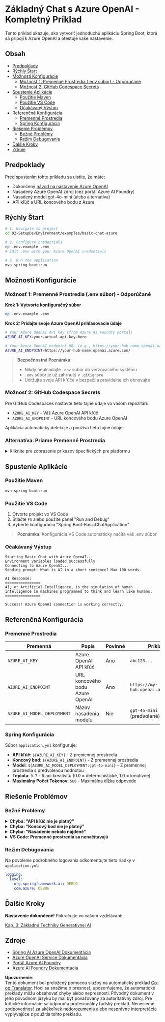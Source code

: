 <!--
CO_OP_TRANSLATOR_METADATA:
{
  "original_hash": "efd82efe50711d7e257eb943151d682c",
  "translation_date": "2025-07-27T13:46:40+00:00",
  "source_file": "02-SetupDevEnvironment/examples/basic-chat-azure/README.md",
  "language_code": "sk"
}
-->
# Základný Chat s Azure OpenAI - Kompletný Príklad

Tento príklad ukazuje, ako vytvoriť jednoduchú aplikáciu Spring Boot, ktorá sa pripojí k Azure OpenAI a otestuje vaše nastavenie.

## Obsah

- [Predpoklady](../../../../../02-SetupDevEnvironment/examples/basic-chat-azure)
- [Rýchly Štart](../../../../../02-SetupDevEnvironment/examples/basic-chat-azure)
- [Možnosti Konfigurácie](../../../../../02-SetupDevEnvironment/examples/basic-chat-azure)
  - [Možnosť 1: Premenné Prostredia (.env súbor) - Odporúčané](../../../../../02-SetupDevEnvironment/examples/basic-chat-azure)
  - [Možnosť 2: GitHub Codespace Secrets](../../../../../02-SetupDevEnvironment/examples/basic-chat-azure)
- [Spustenie Aplikácie](../../../../../02-SetupDevEnvironment/examples/basic-chat-azure)
  - [Použitie Maven](../../../../../02-SetupDevEnvironment/examples/basic-chat-azure)
  - [Použitie VS Code](../../../../../02-SetupDevEnvironment/examples/basic-chat-azure)
  - [Očakávaný Výstup](../../../../../02-SetupDevEnvironment/examples/basic-chat-azure)
- [Referenčná Konfigurácia](../../../../../02-SetupDevEnvironment/examples/basic-chat-azure)
  - [Premenné Prostredia](../../../../../02-SetupDevEnvironment/examples/basic-chat-azure)
  - [Spring Konfigurácia](../../../../../02-SetupDevEnvironment/examples/basic-chat-azure)
- [Riešenie Problémov](../../../../../02-SetupDevEnvironment/examples/basic-chat-azure)
  - [Bežné Problémy](../../../../../02-SetupDevEnvironment/examples/basic-chat-azure)
  - [Režim Debugovania](../../../../../02-SetupDevEnvironment/examples/basic-chat-azure)
- [Ďalšie Kroky](../../../../../02-SetupDevEnvironment/examples/basic-chat-azure)
- [Zdroje](../../../../../02-SetupDevEnvironment/examples/basic-chat-azure)

## Predpoklady

Pred spustením tohto príkladu sa uistite, že máte:

- Dokončený [návod na nastavenie Azure OpenAI](../../getting-started-azure-openai.md)  
- Nasadený Azure OpenAI zdroj (cez portál Azure AI Foundry)  
- Nasadený model gpt-4o-mini (alebo alternatíva)  
- API kľúč a URL koncového bodu z Azure  

## Rýchly Štart

```bash
# 1. Navigate to project
cd 02-SetupDevEnvironment/examples/basic-chat-azure

# 2. Configure credentials
cp .env.example .env
# Edit .env with your Azure OpenAI credentials

# 3. Run the application
mvn spring-boot:run
```

## Možnosti Konfigurácie

### Možnosť 1: Premenné Prostredia (.env súbor) - Odporúčané

**Krok 1: Vytvorte konfiguračný súbor**
```bash
cp .env.example .env
```

**Krok 2: Pridajte svoje Azure OpenAI prihlasovacie údaje**
```bash
# Your Azure OpenAI API key (from Azure AI Foundry portal)
AZURE_AI_KEY=your-actual-api-key-here

# Your Azure OpenAI endpoint URL (e.g., https://your-hub-name.openai.azure.com/)
AZURE_AI_ENDPOINT=https://your-hub-name.openai.azure.com/
```

> **Bezpečnostná Poznámka**: 
> - Nikdy neukladajte `.env` súbor do verzovacieho systému
> - `.env` súbor je už zahrnutý v `.gitignore`
> - Udržujte svoje API kľúče v bezpečí a pravidelne ich obnovujte

### Možnosť 2: GitHub Codespace Secrets

Pre GitHub Codespaces nastavte tieto tajné údaje vo vašom repozitári:
- `AZURE_AI_KEY` - Váš Azure OpenAI API kľúč
- `AZURE_AI_ENDPOINT` - URL koncového bodu Azure OpenAI

Aplikácia automaticky detekuje a používa tieto tajné údaje.

### Alternatíva: Priame Premenné Prostredia

<details>
<summary>Kliknite pre zobrazenie príkazov špecifických pre platformu</summary>

**Linux/macOS (bash/zsh):**
```bash
export AZURE_AI_KEY=your-actual-api-key-here
export AZURE_AI_ENDPOINT=https://your-hub-name.openai.azure.com/
```

**Windows (Command Prompt):**
```cmd
set AZURE_AI_KEY=your-actual-api-key-here
set AZURE_AI_ENDPOINT=https://your-hub-name.openai.azure.com/
```

**Windows (PowerShell):**
```powershell
$env:AZURE_AI_KEY="your-actual-api-key-here"
$env:AZURE_AI_ENDPOINT="https://your-hub-name.openai.azure.com/"
```
</details>

## Spustenie Aplikácie

### Použitie Maven

```bash
mvn spring-boot:run
```

### Použitie VS Code

1. Otvorte projekt vo VS Code
2. Stlačte `F5` alebo použite panel "Run and Debug"
3. Vyberte konfiguráciu "Spring Boot-BasicChatApplication"

> **Poznámka**: Konfigurácia VS Code automaticky načíta váš .env súbor

### Očakávaný Výstup

```
Starting Basic Chat with Azure OpenAI...
Environment variables loaded successfully
Connecting to Azure OpenAI...
Sending prompt: What is AI in a short sentence? Max 100 words.

AI Response:
================
AI, or Artificial Intelligence, is the simulation of human intelligence in machines programmed to think and learn like humans.
================

Success! Azure OpenAI connection is working correctly.
```

## Referenčná Konfigurácia

### Premenné Prostredia

| Premenná | Popis | Povinné | Príklad |
|----------|-------|---------|---------|
| `AZURE_AI_KEY` | Azure OpenAI API kľúč | Áno | `abc123...` |
| `AZURE_AI_ENDPOINT` | URL koncového bodu Azure OpenAI | Áno | `https://my-hub.openai.azure.com/` |
| `AZURE_AI_MODEL_DEPLOYMENT` | Názov nasadenia modelu | Nie | `gpt-4o-mini` (predvolené) |

### Spring Konfigurácia

Súbor `application.yml` konfiguruje:
- **API kľúč**: `${AZURE_AI_KEY}` - Z premennej prostredia
- **Koncový bod**: `${AZURE_AI_ENDPOINT}` - Z premennej prostredia  
- **Model**: `${AZURE_AI_MODEL_DEPLOYMENT:gpt-4o-mini}` - Z premennej prostredia s predvolenou hodnotou
- **Teplota**: `0.7` - Riadi kreativitu (0.0 = deterministické, 1.0 = kreatívne)
- **Maximálny Počet Tokenov**: `500` - Maximálna dĺžka odpovede

## Riešenie Problémov

### Bežné Problémy

<details>
<summary><strong>Chyba: "API kľúč nie je platný"</strong></summary>

- Skontrolujte, či je váš `AZURE_AI_KEY` správne nastavený v `.env` súbore
- Overte, že API kľúč je presne skopírovaný z portálu Azure AI Foundry
- Uistite sa, že okolo kľúča nie sú žiadne extra medzery alebo úvodzovky
</details>

<details>
<summary><strong>Chyba: "Koncový bod nie je platný"</strong></summary>

- Uistite sa, že váš `AZURE_AI_ENDPOINT` obsahuje úplnú URL (napr. `https://your-hub-name.openai.azure.com/`)
- Skontrolujte konzistenciu s koncovým lomítkom
- Overte, že koncový bod zodpovedá vášmu regiónu nasadenia Azure
</details>

<details>
<summary><strong>Chyba: "Nasadenie nebolo nájdené"</strong></summary>

- Overte, že názov nasadenia modelu presne zodpovedá tomu, čo je nasadené v Azure
- Skontrolujte, či je model úspešne nasadený a aktívny
- Skúste použiť predvolený názov nasadenia: `gpt-4o-mini`
</details>

<details>
<summary><strong>VS Code: Premenné prostredia sa nenačítavajú</strong></summary>

- Uistite sa, že váš `.env` súbor je v koreňovom adresári projektu (na rovnakej úrovni ako `pom.xml`)
- Skúste spustiť `mvn spring-boot:run` v integrovanom termináli VS Code
- Skontrolujte, či je rozšírenie Java pre VS Code správne nainštalované
- Overte, že konfigurácia spustenia obsahuje `"envFile": "${workspaceFolder}/.env"`
</details>

### Režim Debugovania

Na povolenie podrobného logovania odkomentujte tieto riadky v `application.yml`:

```yaml
logging:
  level:
    org.springframework.ai: DEBUG
    com.azure: DEBUG
```

## Ďalšie Kroky

**Nastavenie dokončené!** Pokračujte vo vašom vzdelávaní:

[Kap. 3: Základné Techniky Generatívnej AI](../../../03-CoreGenerativeAITechniques/README.md)

## Zdroje

- [Spring AI Azure OpenAI Dokumentácia](https://docs.spring.io/spring-ai/reference/api/clients/azure-openai-chat.html)
- [Azure OpenAI Service Dokumentácia](https://learn.microsoft.com/azure/ai-services/openai/)
- [Portál Azure AI Foundry](https://ai.azure.com/)
- [Azure AI Foundry Dokumentácia](https://learn.microsoft.com/azure/ai-foundry/how-to/create-projects?tabs=ai-foundry&pivots=hub-project)

**Upozornenie**:  
Tento dokument bol preložený pomocou služby na automatický preklad [Co-op Translator](https://github.com/Azure/co-op-translator). Hoci sa snažíme o presnosť, upozorňujeme, že automatické preklady môžu obsahovať chyby alebo nepresnosti. Pôvodný dokument v jeho pôvodnom jazyku by mal byť považovaný za autoritatívny zdroj. Pre kritické informácie sa odporúča profesionálny ľudský preklad. Nenesieme zodpovednosť za akékoľvek nedorozumenia alebo nesprávne interpretácie vyplývajúce z použitia tohto prekladu.